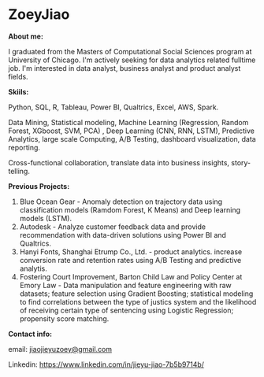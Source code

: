 # ZoeyJiao

**About me:**

I graduated from the Masters of Computational Social Sciences program at University of Chicago. I'm actively seeking for data analytics related fulltime job. I'm interested in data analyst, business analyst and product analyst fields. 

**Skiils:**

  Python, SQL, R, Tableau, Power BI, Qualtrics, Excel, AWS, Spark. 
  
  Data Mining, Statistical modeling, Machine Learning (Regression, Random Forest, XGboost, SVM, PCA) , Deep Learning (CNN, RNN, LSTM), Predictive Analytics, large scale Computing, A/B Testing, dashboard visualization, data reporting. 
  
  Cross-functional collaboration, translate data into business insights, story-telling. 

**Previous Projects:** 

1. Blue Ocean Gear - Anomaly detection on trajectory data using classification models (Ramdom Forest, K Means) and Deep learning models (LSTM).
2. Autodesk - Analyze customer feedback data and provide recommendation with data-driven solutions using Power BI and Qualtrics.
3. Hanyi Fonts, Shanghai Etrump Co., Ltd. - product analytics. increase conversion rate and retention rates using A/B Testing and predictive analytis.
4. Fostering Court Improvement, Barton Child Law and Policy Center at Emory Law - Data manipulation and feature engineering with raw datasets; feature selection using Gradient Boosting; statistical modeling to find correlations between the type of justics system and the likelihood of receiving certain type of sentencing using Logistic Regression; propensity score matching.

**Contact info:**

email: jiaojieyuzoey@gmail.com

Linkedin: https://www.linkedin.com/in/jieyu-jiao-7b5b9714b/



